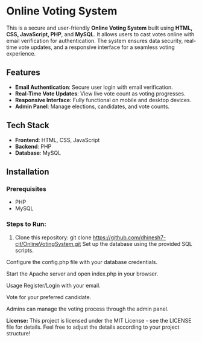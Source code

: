# Online Voting System

This is a secure and user-friendly **Online Voting System** built using **HTML, CSS, JavaScript, PHP**, and **MySQL**. It allows users to cast votes online with email verification for authentication. The system ensures data security, real-time vote updates, and a responsive interface for a seamless voting experience.

## Features
- **Email Authentication**: Secure user login with email verification.
- **Real-Time Vote Updates**: View live vote count as voting progresses.
- **Responsive Interface**: Fully functional on mobile and desktop devices.
- **Admin Panel**: Manage elections, candidates, and vote counts.

## Tech Stack
- **Frontend**: HTML, CSS, JavaScript
- **Backend**: PHP
- **Database**: MySQL

## Installation

### Prerequisites
- PHP
- MySQL

### Steps to Run:
1. Clone this repository:
   git clone https://github.com/dhinesh7-cit/OnlineVotingSystem.git
Set up the database using the provided SQL scripts.

Configure the config.php file with your database credentials.

Start the Apache server and open index.php in your browser.

Usage
Register/Login with your email.

Vote for your preferred candidate.

Admins can manage the voting process through the admin panel.

**License:**
This project is licensed under the MIT License - see the LICENSE file for details.
Feel free to adjust the details according to your project structure!
